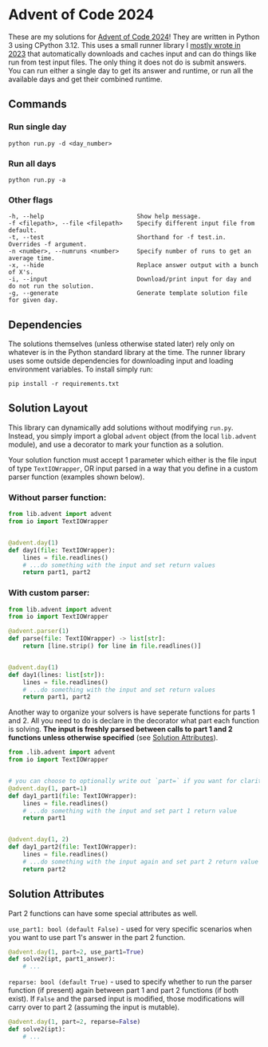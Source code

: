 # Advent of Code 2024

These are my solutions for [Advent of Code 2024](https://adventofcode.com/2024)! They are written in Python 3 using CPython 3.12. This uses a small runner library I [mostly wrote in 2023](https://github.com/sfmalloy/advent-of-code-2023/) that automatically downloads and caches input and can do things like run from test input files. The only thing it does not do is submit answers. You can run either a single day to get its answer and runtime, or run all the available days and get their combined runtime.

## Commands

### Run single day
```
python run.py -d <day_number>
```

### Run all days
```
python run.py -a
```

### Other flags
```
-h, --help                          Show help message.
-f <filepath>, --file <filepath>    Specify different input file from default.
-t, --test                          Shorthand for -f test.in. Overrides -f argument.
-n <number>, --numruns <number>     Specify number of runs to get an average time.
-x, --hide                          Replace answer output with a bunch of X's.
-i, --input                         Download/print input for day and do not run the solution.
-g, --generate                      Generate template solution file for given day.
```

## Dependencies
The solutions themselves (unless otherwise stated later) rely only on whatever is in the Python standard library at the time. The runner library uses some outside dependencies for downloading input and loading environment variables. To install simply run:
```
pip install -r requirements.txt
```

## Solution Layout
This library can dynamically add solutions without modifying `run.py`. Instead, you simply import a global `advent` object (from the local `lib.advent` module), and use a decorator to mark your function as a solution.

Your solution function must accept 1 parameter which either is the file input of type `TextIOWrapper`, OR input parsed in a way that you define in a custom parser function (examples shown below). 

### Without parser function:
```py
from lib.advent import advent
from io import TextIOWrapper


@advent.day(1)
def day1(file: TextIOWrapper):
    lines = file.readlines()
    # ...do something with the input and set return values
    return part1, part2
```

### With custom parser:
```py
from lib.advent import advent
from io import TextIOWrapper

@advent.parser(1)
def parse(file: TextIOWrapper) -> list[str]:
    return [line.strip() for line in file.readlines()]


@advent.day(1)
def day1(lines: list[str]):
    lines = file.readlines()
    # ...do something with the input and set return values
    return part1, part2

```

Another way to organize your solvers is have seperate functions for parts 1 and 2. All you need to do is declare in the decorator what part each function is solving. **The input is freshly parsed between calls to part 1 and 2 functions unless otherwise specified** (see [Solution Attributes](#solution-attributes)).

```py
from .lib.advent import advent
from io import TextIOWrapper


# you can choose to optionally write out `part=` if you want for clarity
@advent.day(1, part=1)
def day1_part1(file: TextIOWrapper):
    lines = file.readlines()
    # ...do something with the input and set part 1 return value
    return part1


@advent.day(1, 2)
def day1_part2(file: TextIOWrapper):
    lines = file.readlines()
    # ...do something with the input again and set part 2 return value
    return part2
```

## Solution Attributes
Part 2 functions can have some special attributes as well.

`use_part1: bool (default False)` - used for very specific scenarios when you want to use part 1's answer in the part 2 function.

```py
@advent.day(1, part=2, use_part1=True)
def solve2(ipt, part1_answer):
    # ...
```

`reparse: bool (default True)` - used to specify whether to run the parser function (if present) again between part 1 and part 2 functions (if both exist). If `False` and the parsed input is modified, those modifications will carry over to part 2 (assuming the input is mutable).

```py
@advent.day(1, part=2, reparse=False)
def solve2(ipt):
    # ...
```

